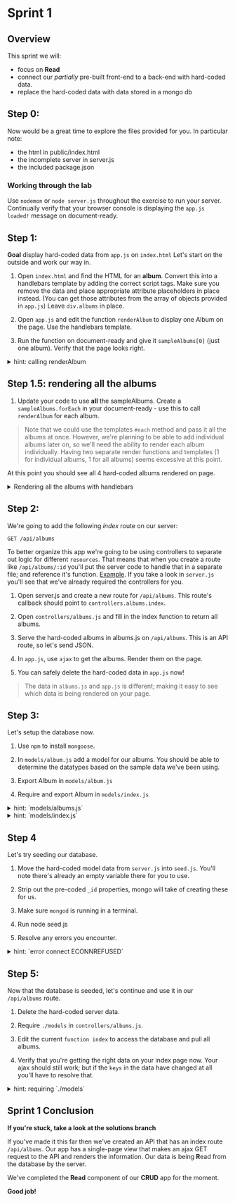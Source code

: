 # Sprint 1

## Overview

This sprint we will:
* focus on **Read**
* connect our _partially_ pre-built front-end to a back-end with hard-coded data.
* replace the hard-coded data with data stored in a mongo db


## Step 0:

Now would be a great time to explore the files provided for you.  In particular note:
* the html in public/index.html
* the incomplete server in server.js
* the included package.json

### Working through the lab

Use `nodemon` or `node server.js` throughout the exercise to run your server.  
Continually verify that your browser console is displaying the `app.js loaded!` message on document-ready.

## Step 1:
**Goal** display hard-coded data from `app.js` on `index.html`
Let's start on the outside and work our way in.  

1. Open `index.html` and find the HTML for an **album**. Convert this into a handlebars template by adding the correct script tags.  Make sure you remove the data and place appropriate attribute placeholders in place instead.  (You can get those attributes from the array of objects provided in `app.js`)  Leave `div.albums` in place.

1. Open `app.js` and edit the function `renderAlbum` to display one Album on the page.  Use the handlebars template.  

1. Run the function on document-ready and give it `sampleAlbums[0]` (just one album).  Verify that the page looks right.

<details><summary>hint: calling renderAlbum</summary>

```js
$(document).ready(function() {
  console.log('app.js loaded!');
  renderAlbum(sampleAlbums[0]);
});
```
</details>


## Step 1.5: rendering all the albums

1. Update your code to use **all** the sampleAlbums.  Create a `sampleAlbums.forEach` in your document-ready - use this to call `renderAlbum` for each album.

  > Note that we could use the templates `#each` method and pass it all the albums at once. However, we're planning to be able to add individual albums later on, so we'll need the ability to render each album individually.  Having two separate render functions and templates (1 for individual albums, 1 for all albums) seems excessive at this point.  


At this point you should see all 4 hard-coded albums rendered on page.

<details><summary>Rendering all the albums with handlebars</summary>

```js
$(document).ready(function() {
  console.log('app.js loaded!');
  $.get('/api/albums').success(function (albums) {
    albums.forEach(function(album) {
      renderAlbum(album);
    });
  });
});


// this function takes a single album and renders it to the page
function renderAlbum(album) {
  console.log('rendering album', album);
  var albumHtml = $('#album-template').html();
  var albumsTemplate = Handlebars.compile(albumHtml);
  var html = albumsTemplate(album);
  $('#albums').prepend(html);
}
```
</details>

## Step 2:

We're going to add the following _index_ route on our server:

```
GET /api/albums
```

To better organize this app we're going to be using controllers to separate out logic for different `resources`.  That means that when you create a route like `/api/albums/:id` you'll put the server code to handle that in a separate file; and reference it's function.  [Example](controllers_example.md).  If you take a look in `server.js` you'll see that we've already required the controllers for you.

1. Open server.js and create a new route for `/api/albums`.  This route's callback should point to `controllers.albums.index`.

1. Open `controllers/albums.js` and fill in the index function to return all albums.

1. Serve the hard-coded albums in albums.js on `/api/albums`.  This is an API route, so let's send JSON.

1. In `app.js`, use `ajax` to get the albums.  Render them on the page.

1. You can safely delete the hard-coded data in `app.js` now!

> The data in `albums.js` and `app.js` is different; making it easy to see which data is being rendered on your page.


## Step 3:

Let's setup the database now.

1. Use `npm` to install `mongoose`.

1. In `models/album.js` add a model for our albums.  You should be able to determine the datatypes based on the sample data we've been using.

1. Export Album in `models/album.js`

1. Require and export Album in `models/index.js`


<details><summary>hint: `models/albums.js`</summary>

```js
//models/album.js
var AlbumSchema = new Schema({
  artistName: String,
  name: String,
  releaseDate: String,
  genres: [ String ]
});

var Album = mongoose.model('Album', AlbumSchema);

module.exports = Album;
```

</details>

<details><summary>hint: `models/index.js`</summary>

```js
module.exports.Album = require("./album.js");
```

</details>


## Step 4

Let's try seeding our database.

1. Move the hard-coded model data from `server.js` into `seed.js`.  You'll note there's already an empty variable there for you to use.  

1. Strip out the pre-coded `_id` properties, mongo will take of creating these for us.

1. Make sure `mongod` is running in a terminal.

1. Run node seed.js

1. Resolve any errors you encounter.

<details><summary>hint: `error connect ECONNREFUSED`</summary>
If you see an error like:

```
process.nextTick(function() { throw err; })
                              ^
Error: connect ECONNREFUSED 127.0.0.1:27017
```

It usually means that `mongod` is not running.
</details>


## Step 5:

Now that the database is seeded, let's continue and use it in our `/api/albums` route.

1. Delete the hard-coded server data.

1. Require `./models` in `controllers/albums.js`.

1. Edit the current `function index` to access the database and pull all albums.

1. Verify that you're getting the right data on your index page now.  Your ajax should still work; but if the `keys` in the data have changed at all you'll have to resolve that.

<details><summary>hint: requiring `./models`</summary>

```js
var db = require('./models');
```
</details>

## Sprint 1 Conclusion

**If you're stuck, take a look at the solutions branch**

If you've made it this far then we've created an API that has an index route `/api/albums`.
Our app has a single-page view that makes an ajax GET request to the API and renders the information.  Our data is being **R**ead from the database by the server.

We've completed the **Read** component of our **CRUD** app for the moment.

**Good job!**
